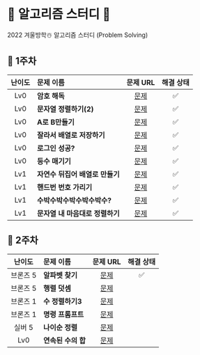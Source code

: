 # 📖 알고리즘 스터디 📖

2022 겨울방학☃️ 알고리즘 스터디 (Problem Solving)

## 🎯 1주차

|난이도|문제 이름|문제 URL|해결 상태|
|:---:|:---|:---:|:---:|
|Lv0|**암호 해독**|[문제](https://school.programmers.co.kr/learn/courses/30/lessons/120892)|✅|
|Lv0|**문자열 정렬하기(2)**|[문제](https://school.programmers.co.kr/learn/courses/30/lessons/120911)|✅|
|Lv0|**A로 B만들기**|[문제](https://school.programmers.co.kr/learn/courses/30/lessons/120886)|✅|
|Lv0|**잘라서 배열로 저장하기**|[문제](https://school.programmers.co.kr/learn/courses/30/lessons/120913)|✅|
|Lv0|**로그인 성공?**|[문제](https://school.programmers.co.kr/learn/courses/30/lessons/120883)|✅|
|Lv0|**등수 매기기**|[문제](https://school.programmers.co.kr/learn/courses/30/lessons/120882)|✅|
|Lv1|**자연수 뒤집어 배열로 만들기**|[문제](https://school.programmers.co.kr/learn/courses/30/lessons/12932)|✅|
|Lv1|**핸드번 번호 가리기**|[문제](https://school.programmers.co.kr/learn/courses/30/lessons/12948)|✅|
|Lv1|**수박수박수박수박수박수?**|[문제](https://school.programmers.co.kr/learn/courses/30/lessons/12922)|✅|
|Lv1|**문자열 내 마음대로 정렬하기**|[문제](https://school.programmers.co.kr/learn/courses/30/lessons/12915)|✅|

## 🎯 2주차

|난이도|문제 이름|문제 URL|해결 상태|
|:---:|:---|:---:|:---:|
|브론즈 5|**알파벳 찾기**|[문제](https://www.acmicpc.net/problem/10809)|✅|
|브론즈 5|**행렬 덧셈**|[문제](https://www.acmicpc.net/problem/2738)||
|브론즈 1|**수 정렬하기3**|[문제](https://www.acmicpc.net/problem/10989)||
|브론즈 1|**명령 프롬프트**|[문제](https://www.acmicpc.net/problem/1032)||
|실버 5|**나이순 정렬**|[문제](https://www.acmicpc.net/problem/10814)||
|Lv0|**연속된 수의 합**|[문제](https://school.programmers.co.kr/learn/courses/30/lessons/120923)||